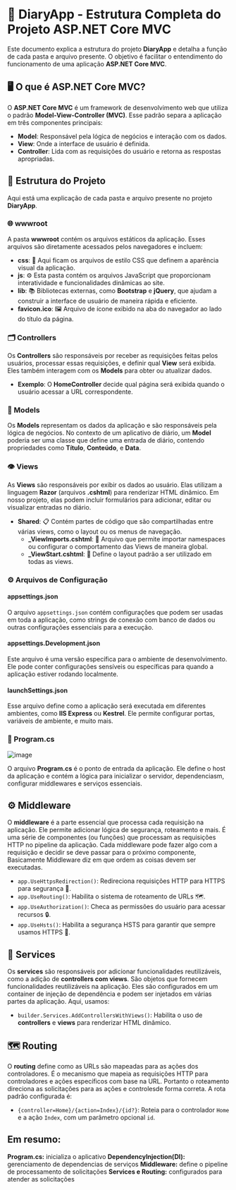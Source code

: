 # 📓 DiaryApp - Estrutura Completa do Projeto ASP.NET Core MVC

Este documento explica a estrutura do projeto **DiaryApp** e detalha a função de cada pasta e arquivo presente. O objetivo é facilitar o entendimento do funcionamento de uma aplicação **ASP.NET Core MVC**.

## 🖥️ O que é ASP.NET Core MVC?

O **ASP.NET Core MVC** é um framework de desenvolvimento web que utiliza o padrão **Model-View-Controller (MVC)**. Esse padrão separa a aplicação em três componentes principais:

- **Model**: Responsável pela lógica de negócios e interação com os dados.
- **View**: Onde a interface de usuário é definida.
- **Controller**: Lida com as requisições do usuário e retorna as respostas apropriadas.

## 📁 Estrutura do Projeto

Aqui está uma explicação de cada pasta e arquivo presente no projeto **DiaryApp**.

### 🌐 wwwroot

A pasta **wwwroot** contém os arquivos estáticos da aplicação. Esses arquivos são diretamente acessados pelos navegadores e incluem:

- **css**: 📄 Aqui ficam os arquivos de estilo CSS que definem a aparência visual da aplicação.
- **js**: ⚙️ Esta pasta contém os arquivos JavaScript que proporcionam interatividade e funcionalidades dinâmicas ao site.
- **lib**: 📚 Bibliotecas externas, como **Bootstrap** e **jQuery**, que ajudam a construir a interface de usuário de maneira rápida e eficiente.
- **favicon.ico**: 🖼️ Arquivo de ícone exibido na aba do navegador ao lado do título da página.

### 🗂️ Controllers

Os **Controllers** são responsáveis por receber as requisições feitas pelos usuários, processar essas requisições, e definir qual **View** será exibida. Eles também interagem com os **Models** para obter ou atualizar dados.

- **Exemplo**: O **HomeController** decide qual página será exibida quando o usuário acessar a URL correspondente.

### 📑 Models

Os **Models** representam os dados da aplicação e são responsáveis pela lógica de negócios. No contexto de um aplicativo de diário, um **Model** poderia ser uma classe que define uma entrada de diário, contendo propriedades como **Título**, **Conteúdo**, e **Data**.

### 👁️ Views

As **Views** são responsáveis por exibir os dados ao usuário. Elas utilizam a linguagem **Razor** (arquivos **.cshtml**) para renderizar HTML dinâmico. Em nosso projeto, elas podem incluir formulários para adicionar, editar ou visualizar entradas no diário.

- **Shared**: 📋 Contém partes de código que são compartilhadas entre várias views, como o layout ou os menus de navegação.
  - **_ViewImports.cshtml**: 🚀 Arquivo que permite importar namespaces ou configurar o comportamento das Views de maneira global.
  - **_ViewStart.cshtml**: 🔧 Define o layout padrão a ser utilizado em todas as views.

### ⚙️ Arquivos de Configuração

#### **appsettings.json**
O arquivo `appsettings.json` contém configurações que podem ser usadas em toda a aplicação, como strings de conexão com banco de dados ou outras configurações essenciais para a execução.

#### **appsettings.Development.json**
Este arquivo é uma versão específica para o ambiente de desenvolvimento. Ele pode conter configurações sensíveis ou específicas para quando a aplicação estiver rodando localmente.

#### **launchSettings.json**
Esse arquivo define como a aplicação será executada em diferentes ambientes, como **IIS Express** ou **Kestrel**. Ele permite configurar portas, variáveis de ambiente, e muito mais.

### 🏁 Program.cs
![image](https://github.com/user-attachments/assets/4a196324-cd46-4e1e-aea2-cfb5286b5d62)


O arquivo **Program.cs** é o ponto de entrada da aplicação. Ele define o host da aplicação e contém a lógica para inicializar o servidor, dependenciasm, configurar middlewares e serviços essenciais.
## ⚙️ Middleware 

O **middleware** é a parte essencial que processa cada requisição na aplicação. Ele permite adicionar lógica de segurança, roteamento e mais. É uma série de componentes (ou funções) que processam as requisições HTTP no pipeline da aplicação. Cada middleware pode fazer algo com a requisição e decidir se deve passar para o próximo componente, Basicamente Middleware diz em que ordem as coisas devem ser executadas.

- `app.UseHttpsRedirection()`: Redireciona requisições HTTP para HTTPS para segurança 🔐.
- `app.UseRouting()`: Habilita o sistema de roteamento de URLs 🗺️.
- `app.UseAuthorization()`: Checa as permissões do usuário para acessar recursos 🔒.
- `app.UseHsts()`: Habilita a segurança HSTS para garantir que sempre usamos HTTPS 📡.

## 🌟 Services 

Os **services** são responsáveis por adicionar funcionalidades reutilizáveis, como a adição de **controllers com views**. São objetos que fornecem funcionalidades reutilizáveis na aplicação. Eles são configurados em um container de injeção de dependência e podem ser injetados em várias partes da aplicação. Aqui, usamos:

- `builder.Services.AddControllersWithViews()`: Habilita o uso de **controllers** e **views** para renderizar HTML dinâmico.

## 🗺️ Routing 

O **routing** define como as URLs são mapeadas para as ações dos controladores. É o mecanismo que mapeia as requisições HTTP para controladores e ações específicos com base na URL. Portanto o roteamento direciona as solicitações para as ações e controlesde forma correta. A rota padrão configurada é:

- `{controller=Home}/{action=Index}/{id?}`: Roteia para o controlador `Home` e a ação `Index`, com um parâmetro opcional `id`.

## Em resumo:
**Program.cs:** inicializa o aplicativo
**DependencyInjection(DI):** gerenciamento de dependencias de serviços
**Middleware:** define o pipeline de processamento de solicitações
**Services e Routing:** configurados para atender as solicitações 
